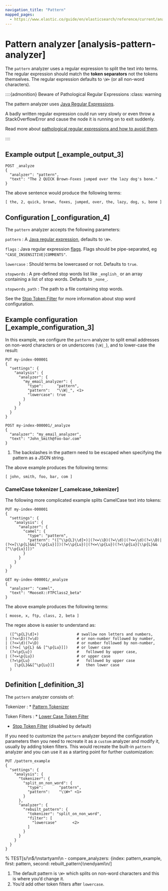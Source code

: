 ```yaml
---
navigation_title: "Pattern"
mapped_pages:
  - https://www.elastic.co/guide/en/elasticsearch/reference/current/analysis-pattern-analyzer.html
---
```


# Pattern analyzer [analysis-pattern-analyzer]


The `pattern` analyzer uses a regular expression to split the text into terms. The regular expression should match the **token separators**  not the tokens themselves. The regular expression defaults to `\W+` (or all non-word characters).

::::{admonition} Beware of Pathological Regular Expressions
:class: warning

The pattern analyzer uses [Java Regular Expressions](https://docs.oracle.com/javase/8/docs/api/java/util/regex/Pattern.md).

A badly written regular expression could run very slowly or even throw a StackOverflowError and cause the node it is running on to exit suddenly.

Read more about [pathological regular expressions and how to avoid them](https://www.regular-expressions.info/catastrophic.html).

::::



## Example output [_example_output_3]

```console
POST _analyze
{
  "analyzer": "pattern",
  "text": "The 2 QUICK Brown-Foxes jumped over the lazy dog's bone."
}
```

The above sentence would produce the following terms:

```text
[ the, 2, quick, brown, foxes, jumped, over, the, lazy, dog, s, bone ]
```


## Configuration [_configuration_4]

The `pattern` analyzer accepts the following parameters:

`pattern`
:   A [Java regular expression](https://docs.oracle.com/javase/8/docs/api/java/util/regex/Pattern.md), defaults to `\W+`.

`flags`
:   Java regular expression [flags](https://docs.oracle.com/javase/8/docs/api/java/util/regex/Pattern.md#field.summary). Flags should be pipe-separated, eg `"CASE_INSENSITIVE|COMMENTS"`.

`lowercase`
:   Should terms be lowercased or not. Defaults to `true`.

`stopwords`
:   A pre-defined stop words list like `_english_` or an array containing a list of stop words. Defaults to `_none_`.

`stopwords_path`
:   The path to a file containing stop words.

See the [Stop Token Filter](/reference/data-analysis/text-analysis/analysis-stop-tokenfilter.md) for more information about stop word configuration.


## Example configuration [_example_configuration_3]

In this example, we configure the `pattern` analyzer to split email addresses on non-word characters or on underscores (`\W|_`), and to lower-case the result:

```console
PUT my-index-000001
{
  "settings": {
    "analysis": {
      "analyzer": {
        "my_email_analyzer": {
          "type":      "pattern",
          "pattern":   "\\W|_", <1>
          "lowercase": true
        }
      }
    }
  }
}

POST my-index-000001/_analyze
{
  "analyzer": "my_email_analyzer",
  "text": "John_Smith@foo-bar.com"
}
```

1. The backslashes in the pattern need to be escaped when specifying the pattern as a JSON string.


The above example produces the following terms:

```text
[ john, smith, foo, bar, com ]
```


### CamelCase tokenizer [_camelcase_tokenizer]

The following more complicated example splits CamelCase text into tokens:

```console
PUT my-index-000001
{
  "settings": {
    "analysis": {
      "analyzer": {
        "camel": {
          "type": "pattern",
          "pattern": "([^\\p{L}\\d]+)|(?<=\\D)(?=\\d)|(?<=\\d)(?=\\D)|(?<=[\\p{L}&&[^\\p{Lu}]])(?=\\p{Lu})|(?<=\\p{Lu})(?=\\p{Lu}[\\p{L}&&[^\\p{Lu}]])"
        }
      }
    }
  }
}

GET my-index-000001/_analyze
{
  "analyzer": "camel",
  "text": "MooseX::FTPClass2_beta"
}
```

The above example produces the following terms:

```text
[ moose, x, ftp, class, 2, beta ]
```

The regex above is easier to understand as:

```text
  ([^\p{L}\d]+)                 # swallow non letters and numbers,
| (?<=\D)(?=\d)                 # or non-number followed by number,
| (?<=\d)(?=\D)                 # or number followed by non-number,
| (?<=[ \p{L} && [^\p{Lu}]])    # or lower case
  (?=\p{Lu})                    #   followed by upper case,
| (?<=\p{Lu})                   # or upper case
  (?=\p{Lu}                     #   followed by upper case
    [\p{L}&&[^\p{Lu}]]          #   then lower case
  )
```


## Definition [_definition_3]

The `pattern` analyzer consists of:

Tokenizer
:   * [Pattern Tokenizer](/reference/data-analysis/text-analysis/analysis-pattern-tokenizer.md)


Token Filters
:   * [Lower Case Token Filter](/reference/data-analysis/text-analysis/analysis-lowercase-tokenfilter.md)
* [Stop Token Filter](/reference/data-analysis/text-analysis/analysis-stop-tokenfilter.md) (disabled by default)


If you need to customize the `pattern` analyzer beyond the configuration parameters then you need to recreate it as a `custom` analyzer and modify it, usually by adding token filters. This would recreate the built-in `pattern` analyzer and you can use it as a starting point for further customization:

```console
PUT /pattern_example
{
  "settings": {
    "analysis": {
      "tokenizer": {
        "split_on_non_word": {
          "type":       "pattern",
          "pattern":    "\\W+" <1>
        }
      },
      "analyzer": {
        "rebuilt_pattern": {
          "tokenizer": "split_on_non_word",
          "filter": [
            "lowercase"       <2>
          ]
        }
      }
    }
  }
}
```
% TEST[s/\n$/\nstartyaml\n  - compare_analyzers: {index: pattern_example, first: pattern, second: rebuilt_pattern}\nendyaml\n/]

1. The default pattern is `\W+` which splits on non-word characters and this is where you’d change it.
2. You’d add other token filters after `lowercase`.


